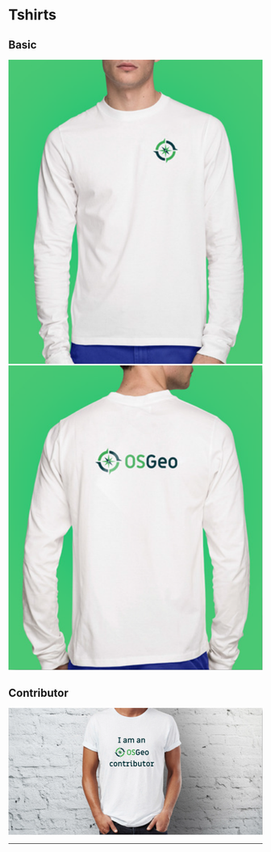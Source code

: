 # Tshirts

## Basic

<div class="row"><div class="col-md-6"><img src="img/osgeo-tshirt_01.png" class="img-responsive mb-30" /></div><div class="col-md-6"><img src="img/osgeo-tshirt_02.png" class="img-responsive mb-30" /></div></div>

## Contributor

<div class="row"><div class="col-md-12"><img src="img/osgeo-tshirt_03.png" class="img-responsive mb-30" /></div></div>
<hr class="mb-30">
